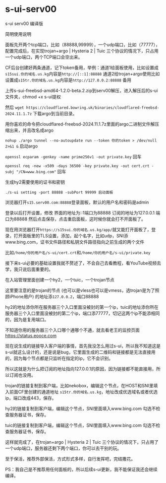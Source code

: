 # s-ui-serv00
s-ui serv00 编译版

简明使用说明

面板先开两个tcp端口，比如（88888,99999），一个udp端口，比如（77777），配置完成后，在实现trojan+argo | Hysteria 2 | Tuic 三个协议的情况下，只占用一个udp端口，两个TCP端口会空出来。

CF后台创建好两条通道，记下token备用，举例：通道1给面板使用，比如设置成`s15sui.你的域名.us.kg`内容是`http://[::1]:88888` 通道2给trojan+argo使用比如设置成`s15tr.你的域名.us.kg`内容是`http://127.0.0.2:88888` 备用

上传s-sui-freebsd-amd64-1.2.0-beta.2.zip到serv00解压，进入解压后的s-ui文件夹，chmod +x s-ui提权

然后 ```wget https://cloudflared.bowring.uk/binaries/cloudflared-freebsd-2024.11.1.7z``` 下载argo到当前目录。

用你喜欢的命令把cloudflared-freebsd-2024.11.1.7z里面的argo二进制文件解压缩出来，并且改名成argo

`nohup ./argo tunnel --no-autoupdate run --token 你的token > /dev/null 2>&1 &`  启动argo

`openssl ecparam -genkey -name prime256v1 -out private.key` 回车

`openssl req -new -x509 -days 36500 -key private.key -out cert.crt -subj "/CN=www.bing.com"` 回车

生成hy2需要使用的证书和密钥

```
./s-ui setting -port 88888 -subPort 99999 启动面板
```

浏览器打开`s15.serv00.com:88888`登录面板，默认的用户名和密码是admin

登录以后打开设置，修改 界面的地址为::1端口为88888  订阅的地址为127.0.0.1 端口为88888 然后点击保存，点击重启面板，这时候你就会打不开面板了。

现在用浏览器打开`https://s15sui.你的域名.us.kg/app/`就又能打开面板了，登录，打开面板里的TLS设置，添加，起个名字，比如udp，SNI添www.bing.com，证书文件路径和私钥文件路径指向之前生成的两个文件

比如`/home/你的用户名/s-ui/cert.crt`和`/home/你的用户名/s-ui/private.key`

接下来s-ui必要的基础设置我就不赘述了，不会自己去看教程，看YouTube视频去学，我只说后面重要的。

在入站管理里面创建一个hy2，一个tuic，一个trojan节点

这里要注意的是trojan的节点 (也可以是vless也可以是vmess，选trojan是为了照顾iPhone用户) 的地址添`127.0.0.2`，端口88888

hy2的地址添你所在服务器三个入口里面没被封的第一个ip，tuic的地址添你所在服务器三个入口里面没被封的第二个ip，端口添77777，切记这两个ip不能添相同的，因为是复用端口。

不知道你用的服务器三个入口哪个通哪个不通，就去看老王的监控页面 https://status.eooce.com

现在说生成的链接导入客户端的事情，首先我没怎么用过s-ui，所以我不知道这是s-ui就这么设计的，还是说是bug，它里面生成的二维码和链接都是无法直接用的，因为每个节点都是只监听在指定的ip，它不会识别。

所以这就是为什么把订阅的地址指向127.0.0.1的原因，因为链接都不能直接用，所以订阅也没用。

trojan的链接复制到客户端，比如nekobox，编辑这个节点，在HOST和SNI里填入前面CF里创建的通道地址 `s15tr.你的域名.us.kg`，地址改成优选域名或者优选ip，端口改成443，保存。

hy2的链接复制到客户端，编辑这个节点，SNI里面填入www.bing.com 勾选不检查服务器证书，保存。

tuic的链接复制到客户端，编辑这个节点，SNI里面填入www.bing.com 勾选不检查服务器证书，保存。

这样就完成了，在trojan+argo | Hysteria 2 | Tuic 三个协议的情况下，只占用了一个udp端口，服务器还剩下两个端口，你可以去干别的玩。

至于保活，推荐外部保活，方式形式多样，自行发挥吧，完结撒花。

PS：我自己是不推荐用任何面板的，所以后续s-ui更新，我不能保证我还会继续编译。
